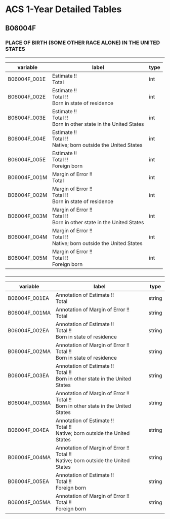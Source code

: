 # ACS 1-Year Detailed Tables

## B06004F

### PLACE OF BIRTH (SOME OTHER RACE ALONE) IN THE UNITED STATES

___

| variable | label | type |
| ----- | ----- | ----- |
| B06004F_001E | Estimate !!<br>Total | int |
| B06004F_002E | Estimate !!<br>Total !!<br>Born in state of residence | int |
| B06004F_003E | Estimate !!<br>Total !!<br>Born in other state in the United States | int |
| B06004F_004E | Estimate !!<br>Total !!<br>Native; born outside the United States | int |
| B06004F_005E | Estimate !!<br>Total !!<br>Foreign born | int |
| B06004F_001M | Margin of Error !!<br>Total | int |
| B06004F_002M | Margin of Error !!<br>Total !!<br>Born in state of residence | int |
| B06004F_003M | Margin of Error !!<br>Total !!<br>Born in other state in the United States | int |
| B06004F_004M | Margin of Error !!<br>Total !!<br>Native; born outside the United States | int |
| B06004F_005M | Margin of Error !!<br>Total !!<br>Foreign born | int |
### 

___

| variable | label | type |
| ----- | ----- | ----- |
| B06004F_001EA | Annotation of Estimate !!<br>Total | string |
| B06004F_001MA | Annotation of Margin of Error !!<br>Total | string |
| B06004F_002EA | Annotation of Estimate !!<br>Total !!<br>Born in state of residence | string |
| B06004F_002MA | Annotation of Margin of Error !!<br>Total !!<br>Born in state of residence | string |
| B06004F_003EA | Annotation of Estimate !!<br>Total !!<br>Born in other state in the United States | string |
| B06004F_003MA | Annotation of Margin of Error !!<br>Total !!<br>Born in other state in the United States | string |
| B06004F_004EA | Annotation of Estimate !!<br>Total !!<br>Native; born outside the United States | string |
| B06004F_004MA | Annotation of Margin of Error !!<br>Total !!<br>Native; born outside the United States | string |
| B06004F_005EA | Annotation of Estimate !!<br>Total !!<br>Foreign born | string |
| B06004F_005MA | Annotation of Margin of Error !!<br>Total !!<br>Foreign born | string |

